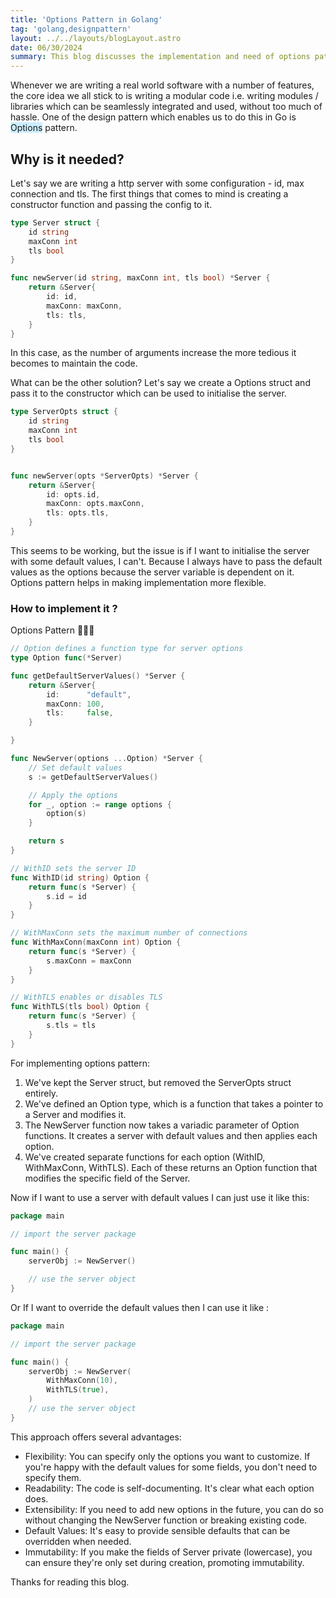 ```yaml
---
title: 'Options Pattern in Golang'
tag: 'golang,designpattern'
layout: ../../layouts/blogLayout.astro
date: 06/30/2024
summary: This blog discusses the implementation and need of options pattern in Go
---
```


Whenever we are writing a real world software with a number of features, the core idea we all stick to is writing a modular code i.e. writing modules / libraries which can be seamlessly integrated and used, without too much of hassle. One of the design pattern which enables us to do this in Go is  <span style="background-color: #cceeff">Options</span> pattern.

## Why is it needed?
Let's say we are writing a http server with some configuration - id, max connection and tls.
The first things that comes to mind is creating a constructor function and passing the config to it.

```go
type Server struct {
    id string
    maxConn int
    tls bool
}

func newServer(id string, maxConn int, tls bool) *Server {
    return &Server{
        id: id,
        maxConn: maxConn, 
        tls: tls,
    }
}
```

In this case, as the number of arguments increase the more tedious it becomes to maintain the code.

What can be the other solution? Let's say we create a Options struct and pass it to the constructor which can be used to initialise the server.

```go
type ServerOpts struct {
    id string
    maxConn int
    tls bool
}


func newServer(opts *ServerOpts) *Server {
    return &Server{
        id: opts.id,
        maxConn: opts.maxConn, 
        tls: opts.tls,
    }
}
```

This seems to be working, but the issue is if I want to initialise the server with some default values, I can't. Because 
I always have to pass the default values as the options because the server variable is dependent on it. Options pattern helps in making implementation more flexible.

### How to implement it ? 

Options Pattern 🚀🚀🚀

```go
// Option defines a function type for server options
type Option func(*Server)

func getDefaultServerValues() *Server {
    return &Server{
        id:      "default",
        maxConn: 100,
        tls:     false,
    }

}

func NewServer(options ...Option) *Server {
    // Set default values
    s := getDefaultServerValues()

    // Apply the options
    for _, option := range options {
        option(s)
    }

    return s
}

// WithID sets the server ID
func WithID(id string) Option {
    return func(s *Server) {
        s.id = id
    }
}

// WithMaxConn sets the maximum number of connections
func WithMaxConn(maxConn int) Option {
    return func(s *Server) {
        s.maxConn = maxConn
    }
}

// WithTLS enables or disables TLS
func WithTLS(tls bool) Option {
    return func(s *Server) {
        s.tls = tls
    }
}
```
For implementing options pattern:
1. We've kept the Server struct, but removed the ServerOpts struct entirely.
2. We've defined an Option type, which is a function that takes a pointer to a Server and modifies it.
3. The NewServer function now takes a variadic parameter of Option functions. It creates a server with default values and then applies each option.
4. We've created separate functions for each option (WithID, WithMaxConn, WithTLS). Each of these returns an Option function that modifies the specific field of the Server.

Now if I want to use a server with default values I can just use it like this:

```go
package main

// import the server package

func main() {
    serverObj := NewServer()

    // use the server object
}
```

Or If I want to override the default values then I can use it like :

```go
package main

// import the server package

func main() {
    serverObj := NewServer(
        WithMaxConn(10),
        WithTLS(true),
    )
    // use the server object
}
```

This approach offers several advantages:

- Flexibility: You can specify only the options you want to customize. If you're happy with the default values for some fields, you don't need to specify them.
- Readability: The code is self-documenting. It's clear what each option does.
- Extensibility: If you need to add new options in the future, you can do so without changing the NewServer function or breaking existing code.
- Default Values: It's easy to provide sensible defaults that can be overridden when needed.
- Immutability: If you make the fields of Server private (lowercase), you can ensure they're only set during creation, promoting immutability.

Thanks for reading this blog. 